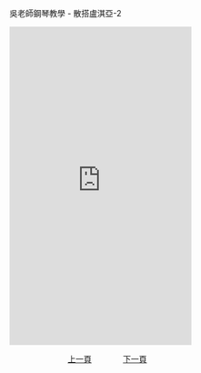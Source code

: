 ﻿---
keywords: 吳老師鋼琴教學 - 散搭盧淇亞-2
---
吳老師鋼琴教學 - 散搭盧淇亞-2

<iframe width="320" height="560" src="https://www.youtube.com/embed/VvqL_rvC2RQ" title="散搭盧淇亞" frameborder="0" allow="accelerometer; autoplay; clipboard-write; encrypted-media; gyroscope; picture-in-picture; web-share" allowfullscreen></iframe>



&nbsp;&nbsp;&nbsp;&nbsp;&nbsp;&nbsp;&nbsp;&nbsp;&nbsp;&nbsp;&nbsp;&nbsp;
&nbsp;&nbsp;&nbsp;&nbsp;&nbsp;&nbsp;&nbsp;&nbsp;&nbsp;&nbsp;&nbsp;&nbsp;
[上一頁](T-Moon)
&nbsp;&nbsp;&nbsp;&nbsp;&nbsp;&nbsp;&nbsp;&nbsp;&nbsp;&nbsp;&nbsp;&nbsp;
[下一頁](T-SantaLucia-1)




